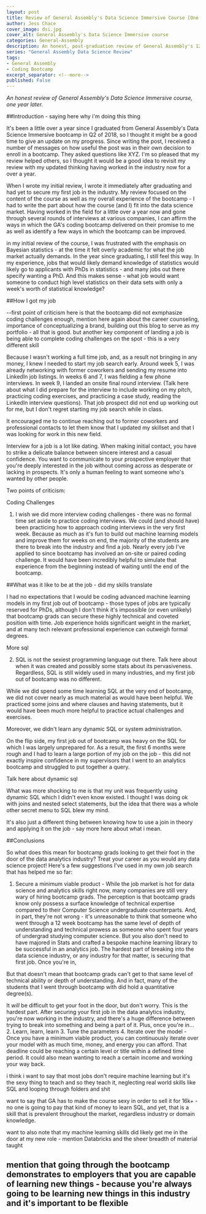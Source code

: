 ```yaml
---
layout: post
title: Review of General Assembly's Data Science Immersive Course [One Year Update]
author: Jess Chace
cover_image: dsi.jpg
cover_alt: General Assembly's Data Science Immersive course
categories: General-Assembly
description: An honest, post-graduation review of General Assembly's 12-week Data Science Immersive course, one year after graduating
series: "General Assembly Data Science Review"
tags:
- General Assembly
- Coding Bootcamp
excerpt_separator: <!--more-->
published: False
---
```

*An honest review of General Assembly's Data Science Immersive course, one year later.*

<!--more-->
##Introduction - saying here why i'm doing this thing

It's been a little over a year since I graduated from General Assembly's Data Science Immersive bootcamp in Q2 of 2018, so I thought it might be a good time to give an update on my progress. Since writing the post, I received a number of messages on how useful the post was in their own decision to enroll in a bootcamp. They asked questions like XYZ. I'm so pleased that my review helped others, so I thought it would be a good idea to revisit my review with my updated thinking having worked in the industry now for a over a year.

When I wrote my initial review, I wrote it immediately after graduating and had yet to secure my first job in the industry. My review focused on the content of the course as well as my overall experience of the bootcamp - I had to write the part about how the course (and I) fit into the data science market. Having worked in the field for a little over a year now and gone through several rounds of interviews at various companies, I can affirm the ways in which the GA's coding bootcamp delivered on their promise to me as well as identify a few ways in which the bootcamp can be improved.

in my initial review of the course, I was frustrated with the emphasis on Bayesian statistics - at the time it felt overly academic for what the job market actually demands. In the year since graduating, I still feel this way. In my experience, jobs that would likely demand knowledge of statistics would likely go to applicants with PhDs in statistics - and many jobs out there specify wanting a PhD. And this makes sense - what job would want someone to conduct high level statistics on their data sets with only a week's worth of statistical knowledge?

##How I got my job

--first point of criticism here is that the bootcamp did not exmphasize coding challenges enough, mention here again about the career counseling, importance of conceptualizing a brand, building out this blog to serve as my portfolio - all that is good. but another key component of landing a job is being able to complete coding challenges on the spot - this is a very different skill

Because I wasn't working a full time job, and, as a result not bringing in any money, I knew I needed to start my job search early. Around week 5, I was already networking with former coworkers and sending my resume into LinkedIn job listings. In weeks 6 and 7, I was fielding a few phone interviews. In week 9, I landed an onsite final round interview. (Talk here about what I did prepare for the interview to include working on my pitch, practicing coding exercises, and practicing a case study, reading the LinkedIn interview questions). That job prospect did not end up working out for me, but I don't regret starting my job search while in class.

It encouraged me to continue reaching out to former coworkers and professional contacts to let them know that I updated my skillset and that I was looking for work in this new field.

Interview for a job is a lot like dating. When making initial contact, you have to strike a delicate balance between sincere interest and a casual confidence. You want to communicate to your prospective employer that you're deeply interested in the job without coming across as desperate or lacking in prospects. It's only a human feeling to want someone who's wanted by other people.

Two points of criticism:

Coding Challenges

1. I wish we did more interview coding challenges - there was no formal time set aside to practice coding interviews. We could (and should have) been practicing how to approach coding interviews in the very first week. Because as much as it's fun to build out machine learning models and improve them for weeks on end, the majority of the students are there to break into the industry and find a job. Nearly every job I've applied to since bootcamp has involved an on-site or paired coding challenge. It would have been incredibly helpful to simulate that experience from the beginning instead of waiting until the end of the bootcamp.


##What was it like to be at the job - did my skills translate

I had no expectations that I would be coding advanced machine learning models in my first job out of bootcamp - those types of jobs are typically reserved for PhDs, although I don't think it's impossible (or even unlikely) that bootcamp grads can secure these highly technical and coveted position with time. Job experience holds significant weight in the market, and at many tech relevant professional experience can outweigh formal degrees.



More sql

2. SQL is not the sexiest programming language out there. Talk here about when it was created and possibly some stats about its pervasiveness. Regardless, SQL is still widely used in many industries, and my first job out of bootcamp was no different.

While we did spend some time learning SQL at the very end of bootcamp, we did not cover nearly as much material as would have been helpful. We practiced some joins and where clauses and having statements, but it would have been much more helpful to practice actual challenges and exercises.

Moreover, we didn't learn any dynamic SQL or system administration.


On the flip side, my first job out of bootcamp was heavy on the SQL for which I was largely unprepared for. As a result, the first 6 months were rough and I had to learn a large portion of my job on the job - this did not exactly inspire confidence in my supervisors that I went to an analytics bootcamp and struggled to put together a query.

Talk here about dynamic sql

What was more shocking to me is that my unit was frequently using dynamic SQL which I didn't even know existed. I thought I was doing ok with joins and nested select statements, but the idea that there was a whole other secret menu to SQL blew my mind.

It's also just a different thing between knowing how to use a join in theory and applying it on the job - say more here about what i mean.

##Conclusions

So what does this mean for bootcamp grads looking to get their foot in the door of the data analytics industry? Treat your career as you would any data science project! Here's a few suggestions I've used in my own job search that has helped me so far:
  1. Secure a minimum viable product - While the job market is hot for data science and analytics skills right now, many companies are still very wary of hiring bootcamp grads. The perception is that bootcamp grads know only possess a surface knowledge of technical expertise compared to their Computer Science undergraduate counterparts. And, in part, they're not wrong - it's unreasonable to think that someone who went through a 12 week bootcamp has the same level of depth of understanding and technical prowess as someone who spent four years of undergrad studying computer science. But you also don't need to have majored in Stats and crafted a bespoke machine learning library to be successful in an analytics job. The hardest part of breaking into the data science industry, or any industry for that matter, is securing that first job. Once you're in,

  But that doesn't mean that bootcamp grads can't get to that same level of technical ability or depth of understanding. And in fact, many of the students that I went through bootcamp with did hold a quantitative degree(s).

  It *will* be difficult to get your foot in the door, but don't worry. This is the hardest part. After securing your first job in the data analytics industry, you're now working in the industry, and there's a huge difference between trying to break into something and being a part of it. Plus, once you're in...
  2. Learn, learn, learn
  3. Tune the parameters
  4. Iterate over the model - Once you have a minimum viable product, you can continuously iterate over your model with as much time, money, and energy you can afford. That deadline could be reaching a certain level or title within a defined time period. It could also mean wanting to reach a certain income and working your way back.




i think i want to say that most jobs don't require machine learning but it's the sexy thing to teach and so they teach it, neglecting real world skills like SQL and looping through folders and shit

want to say that GA has to make the course sexy in order to sell it for 16k+ - no one is going to pay that kind of money to learn SQL, and yet, that is a skill that is prevalent throughout the market, regardless industry or domain knowledge.

want to also note that my machine learning skills did likely get me in the door at my new role - mention Databricks and the sheer breadth of material taught

mention that going through the bootcamp demonstrates to employers that you are capable of learning new things - because you're always going to be learning new things in this industry and it's important to be flexible
---
